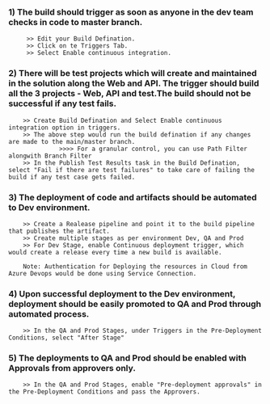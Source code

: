 ### 1) The build should trigger as soon as anyone in the dev team checks in code to master branch.

         >> Edit your Build Defination.
         >> Click on te Triggers Tab.
         >> Select Enable continuous integration.
      
### 2) There will be test projects which will create and maintained in the solution along the Web and API. The trigger should build all the 3 projects - Web, API and test.The build should not be successful if any test fails.
       
        >> Create Build Defination and Select Enable continuous integration option in triggers.
        >> The above step would run the build defination if any changes are made to the main/master branch.
                  >>>> For a granular control, you can use Path Filter alongwith Branch Filter
        >> In the Publish Test Results task in the Build Defination, select "Fail if there are test failures" to take care of failing the build if any test case gets failed.
        
### 3) The deployment of code and artifacts should be automated to Dev environment.
        
        >> Create a Realease pipeline and point it to the build pipeline that publishes the artifact.
        >> Create multiple stages as per environment Dev, QA and Prod
        >> For Dev Stage, enable Continuous deployment trigger, which would create a release every time a new build is available.
        
        Note: Authentication for Deploying the resources in Cloud from Azure Devops would be done using Service Connection.
        
### 4) Upon successful deployment to the Dev environment, deployment should be easily promoted to QA and Prod through automated process.

        >> In the QA and Prod Stages, under Triggers in the Pre-Deployment Conditions, select "After Stage" 

### 5) The deployments to QA and Prod should be enabled with Approvals from approvers only.

        >> In the QA and Prod Stages, enable "Pre-deployment approvals" in the Pre-Deployment Conditions and pass the Approvers.
